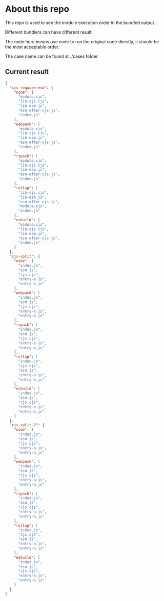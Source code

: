 # About this repo

This repo is used to see the module execution order in the bundled output.

Different bundlers can have different result.

The node here means use node to run the original code directly, it should be the most acceptable order.

The case name can be found at ./cases folder.

## Current result

```json
{
  "cjs-require-esm": {
    "node": [
      "module.cjs",
      "lib-cjs.cjs",
      "lib-esm.js",
      "esm-after-cjs.js",
      "index.js"
    ],
    "webpack": [
      "module.cjs",
      "lib-cjs.cjs",
      "lib-esm.js",
      "esm-after-cjs.js",
      "index.js"
    ],
    "rspack": [
      "module.cjs",
      "lib-cjs.cjs",
      "lib-esm.js",
      "esm-after-cjs.js",
      "index.js"
    ],
    "rollup": [
      "lib-cjs.cjs",
      "lib-esm.js",
      "esm-after-cjs.js",
      "module.cjs",
      "index.js"
    ],
    "esbuild": [
      "module.cjs",
      "lib-cjs.cjs",
      "lib-esm.js",
      "esm-after-cjs.js",
      "index.js"
    ]
  },
  "cjs-split": {
    "node": [
      "index.js",
      "esm.js",
      "cjs.cjs",
      "entry-a.js",
      "entry-b.js"
    ],
    "webpack": [
      "index.js",
      "esm.js",
      "cjs.cjs",
      "entry-a.js",
      "entry-b.js"
    ],
    "rspack": [
      "index.js",
      "esm.js",
      "cjs.cjs",
      "entry-a.js",
      "entry-b.js"
    ],
    "rollup": [
      "index.js",
      "cjs.cjs",
      "esm.js",
      "entry-a.js",
      "entry-b.js"
    ],
    "esbuild": [
      "index.js",
      "esm.js",
      "cjs.cjs",
      "entry-a.js",
      "entry-b.js"
    ]
  },
  "cjs-split-2": {
    "node": [
      "index.js",
      "esm.js",
      "cjs.cjs",
      "entry-a.js",
      "entry-b.js"
    ],
    "webpack": [
      "index.js",
      "esm.js",
      "cjs.cjs",
      "entry-a.js",
      "entry-b.js"
    ],
    "rspack": [
      "index.js",
      "esm.js",
      "cjs.cjs",
      "entry-a.js",
      "entry-b.js"
    ],
    "rollup": [
      "index.js",
      "cjs.cjs",
      "esm.js",
      "entry-a.js",
      "entry-b.js"
    ],
    "esbuild": [
      "index.js",
      "esm.js",
      "cjs.cjs",
      "entry-a.js",
      "entry-b.js"
    ]
  }
}
```
